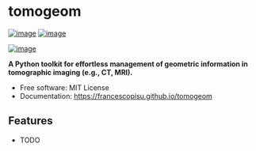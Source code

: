 # tomogeom


[![image](https://img.shields.io/pypi/v/tomogeom.svg)](https://pypi.python.org/pypi/tomogeom)
[![image](https://img.shields.io/conda/vn/conda-forge/tomogeom.svg)](https://anaconda.org/conda-forge/tomogeom)

[![image](https://pyup.io/repos/github/francescopisu/tomogeom/shield.svg)](https://pyup.io/repos/github/francescopisu/tomogeom)


**A Python toolkit for effortless management of geometric information in tomographic imaging (e.g., CT, MRI).**


-   Free software: MIT License
-   Documentation: https://francescopisu.github.io/tomogeom
    

## Features

-   TODO
